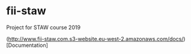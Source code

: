 # fii-staw

Project for STAW course 2019

(http://www.fii-staw.com.s3-website.eu-west-2.amazonaws.com/docs/)[Documentation]
